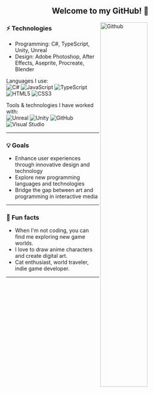 <h2 align="center"> Welcome to my GitHub! 👋 <br/> </h2>

<img width="50%" align="right" alt="Github" src="https://octodex.github.com/images/pusheencat.png" />

### ⚡ Technologies
- Programming: C#, TypeScript, Unity, Unreal
- Design: Adobe Photoshop, After Effects, Aseprite, Procreate, Blender

Languages I use: <br>
![C#](https://img.shields.io/badge/-C%20Sharp-141414?style=flat&logo=c-sharp)
![JavaScript](https://img.shields.io/badge/-JavaScript-141414?style=flat&logo=javascript)
![TypeScript](https://img.shields.io/badge/-TypeScript-141414?style=flat&logo=typescript)
![HTML5](https://img.shields.io/badge/-HTML5-141414?style=flat&logo=html5)
![CSS3](https://img.shields.io/badge/-CSS3-141414?style=flat&logo=css3)

Tools & technologies I have worked with: <br>
![Unreal](https://img.shields.io/badge/-Unreal-141414?style=flat&logo=game)
![Unity](https://img.shields.io/badge/-Unity-141414?style=flat&logo=unity)
![GitHub](https://img.shields.io/badge/-GitHub-141414?style=flat&logo=github)
![Visual Studio](https://img.shields.io/badge/-Visual%20Studio-141414?style=flat&logo=visual-studio)

---

### 💡 Goals
- Enhance user experiences through innovative design and technology
- Explore new programming languages and technologies
- Bridge the gap between art and programming in interactive media

---

### 🌴 Fun facts
- When I'm not coding, you can find me exploring new game worlds.
- I love to draw anime characters and create digital art.
- Cat enthusiast, world traveler, indie game developer.

---


